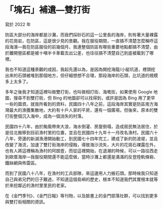 # 「塊石」補遺—雙打街

寫於 2022 年

防區大部分的海岸都是沙灘，而我們採砂石的這一公里長的海岸，則有著大量裸露的花崗岩，在防區，這是很少見的景觀。我在服役期間，一直搞不清楚怎麼稱呼這段海濱—我在防區服役的前幾個月，我連整個防區有哪些重要地點都搞不清楚，由於離開營區都是被十噸半卡車載去出公差，也往往搞不清楚自己到底被載到了哪裡。

我也不知道這種景觀的成因，我起先還以為，是因為開挖海龍/小艇坑道，裡頭挖出來的石頭被堆到那個地方，但仔細想想不合理，那段海岸的石頭，比坑道的規模多上太多了。

多年之後我才知道這裡叫做雙打街，也叫做相打街、海墘街，如果使用 Google 地圖，搜尋不到雙打街，但 Bing 的地圖卻可以找得到，或許是因為 Bing 用了更早一些的圖資。就我所看到的資料，民國四十八年之前，這段海岸其實是防區南方海灣最大的漁獲集散地，大約有十戶人家的平房，還有一個廣場，但後來，原本的雙打街整個沉入海中，成為一個消失的村落。

民國四十八年，由於颱風帶來大浪，海水倒灌、房屋倒塌，造成居民無法居住，於是往北搬移到目前漁村里的位置，並且在民國四十九年十一月改名漁村。民國六十八年，旁邊的新湖漁港開始動工，到民國七十四年完工，建成了新的防波堤，並且改變了海流，加速了雙打街海岸的侵蝕，導致海沙流失，大片的花崗石裸露在外，也有人將這裡稱為漁村的阿朗壹，而從這裡開始，在退潮的時候，可以一路往西走到歐厝海岸—我服役期間還不能這麼做，當時沙灘上都還是滿滿的反登陸軌條砦、鐵絲網與佈雷區。

而到了民國八十八年，在漁村的工兵部隊，來這邊用人力搬石頭。那時候我只知道自己與弟兄們的日子難過，不知道這個島嶼的歷史，根本不知道我們其實根本就等於來挖鄰近的漁村里里民的老家。

在《金門季刊》、《金門日報》等刊物，以及臉書上的金門部落社群，可以找到更多與雙打街相關的資訊。
